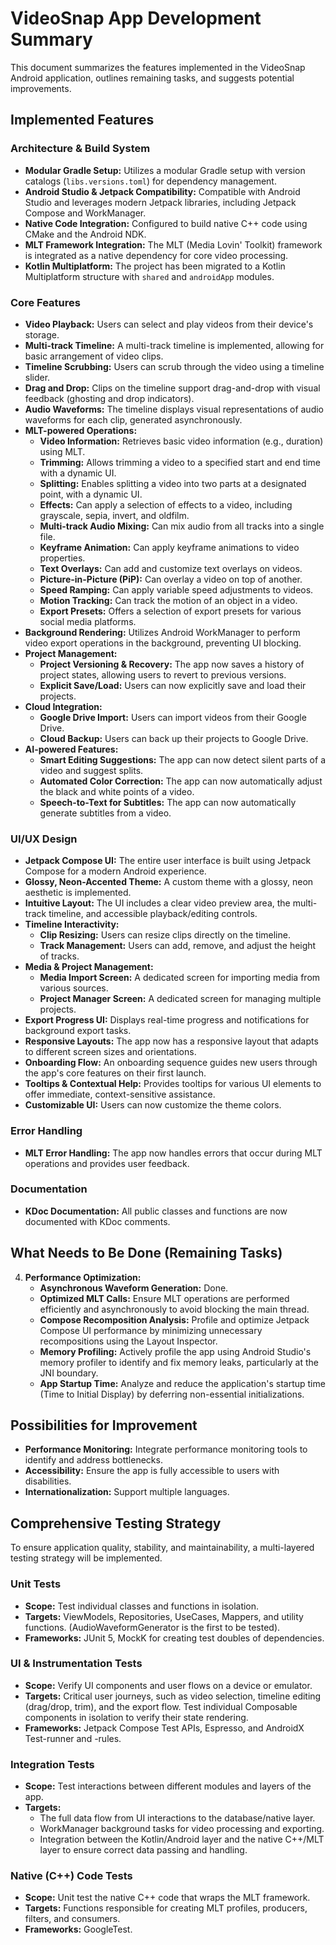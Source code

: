 # VideoSnap App Development Summary

This document summarizes the features implemented in the VideoSnap Android application, outlines remaining tasks, and suggests potential improvements.

## Implemented Features

### Architecture & Build System
*   **Modular Gradle Setup:** Utilizes a modular Gradle setup with version catalogs (`libs.versions.toml`) for dependency management.
*   **Android Studio & Jetpack Compatibility:** Compatible with Android Studio and leverages modern Jetpack libraries, including Jetpack Compose and WorkManager.
*   **Native Code Integration:** Configured to build native C++ code using CMake and the Android NDK.
*   **MLT Framework Integration:** The MLT (Media Lovin' Toolkit) framework is integrated as a native dependency for core video processing.
*   **Kotlin Multiplatform:** The project has been migrated to a Kotlin Multiplatform structure with `shared` and `androidApp` modules.

### Core Features
*   **Video Playback:** Users can select and play videos from their device's storage.
*   **Multi-track Timeline:** A multi-track timeline is implemented, allowing for basic arrangement of video clips.
*   **Timeline Scrubbing:** Users can scrub through the video using a timeline slider.
*   **Drag and Drop:** Clips on the timeline support drag-and-drop with visual feedback (ghosting and drop indicators).
*   **Audio Waveforms:** The timeline displays visual representations of audio waveforms for each clip, generated asynchronously.
*   **MLT-powered Operations:**
    *   **Video Information:** Retrieves basic video information (e.g., duration) using MLT.
    *   **Trimming:** Allows trimming a video to a specified start and end time with a dynamic UI.
    *   **Splitting:** Enables splitting a video into two parts at a designated point, with a dynamic UI.
    *   **Effects:** Can apply a selection of effects to a video, including grayscale, sepia, invert, and oldfilm.
    *   **Multi-track Audio Mixing:** Can mix audio from all tracks into a single file.
    *   **Keyframe Animation:** Can apply keyframe animations to video properties.
    *   **Text Overlays:** Can add and customize text overlays on videos.
    *   **Picture-in-Picture (PiP):** Can overlay a video on top of another.
    *   **Speed Ramping:** Can apply variable speed adjustments to videos.
    *   **Motion Tracking:** Can track the motion of an object in a video.
    *   **Export Presets:** Offers a selection of export presets for various social media platforms.
*   **Background Rendering:** Utilizes Android WorkManager to perform video export operations in the background, preventing UI blocking.
*   **Project Management:**
    *   **Project Versioning & Recovery:** The app now saves a history of project states, allowing users to revert to previous versions.
    *   **Explicit Save/Load:** Users can now explicitly save and load their projects.
*   **Cloud Integration:**
    *   **Google Drive Import:** Users can import videos from their Google Drive.
    *   **Cloud Backup:** Users can back up their projects to Google Drive.
*   **AI-powered Features:**
    *   **Smart Editing Suggestions:** The app can now detect silent parts of a video and suggest splits.
    *   **Automated Color Correction:** The app can now automatically adjust the black and white points of a video.
    *   **Speech-to-Text for Subtitles:** The app can now automatically generate subtitles from a video.

### UI/UX Design
*   **Jetpack Compose UI:** The entire user interface is built using Jetpack Compose for a modern Android experience.
*   **Glossy, Neon-Accented Theme:** A custom theme with a glossy, neon aesthetic is implemented.
*   **Intuitive Layout:** The UI includes a clear video preview area, the multi-track timeline, and accessible playback/editing controls.
*   **Timeline Interactivity:**
    *   **Clip Resizing:** Users can resize clips directly on the timeline.
    *   **Track Management:** Users can add, remove, and adjust the height of tracks.
*   **Media & Project Management:**
    *   **Media Import Screen:** A dedicated screen for importing media from various sources.
    *   **Project Manager Screen:** A dedicated screen for managing multiple projects.
*   **Export Progress UI:** Displays real-time progress and notifications for background export tasks.
*   **Responsive Layouts:** The app now has a responsive layout that adapts to different screen sizes and orientations.
*   **Onboarding Flow:** An onboarding sequence guides new users through the app's core features on their first launch.
*   **Tooltips & Contextual Help:** Provides tooltips for various UI elements to offer immediate, context-sensitive assistance.
*   **Customizable UI:** Users can now customize the theme colors.

### Error Handling
*   **MLT Error Handling:** The app now handles errors that occur during MLT operations and provides user feedback.

### Documentation
*   **KDoc Documentation:** All public classes and functions are now documented with KDoc comments.

## What Needs to Be Done (Remaining Tasks)


4.  **Performance Optimization:**
    *   **Asynchronous Waveform Generation:** Done.
    *   **Optimized MLT Calls:** Ensure MLT operations are performed efficiently and asynchronously to avoid blocking the main thread.
    *   **Compose Recomposition Analysis:** Profile and optimize Jetpack Compose UI performance by minimizing unnecessary recompositions using the Layout Inspector.
    *   **Memory Profiling:** Actively profile the app using Android Studio's memory profiler to identify and fix memory leaks, particularly at the JNI boundary.
    *   **App Startup Time:** Analyze and reduce the application's startup time (Time to Initial Display) by deferring non-essential initializations.

## Possibilities for Improvement

*   **Performance Monitoring:** Integrate performance monitoring tools to identify and address bottlenecks.
*   **Accessibility:** Ensure the app is fully accessible to users with disabilities.
*   **Internationalization:** Support multiple languages.

## Comprehensive Testing Strategy

To ensure application quality, stability, and maintainability, a multi-layered testing strategy will be implemented.

### Unit Tests
*   **Scope:** Test individual classes and functions in isolation.
*   **Targets:** ViewModels, Repositories, UseCases, Mappers, and utility functions. (AudioWaveformGenerator is the first to be tested).
*   **Frameworks:** JUnit 5, MockK for creating test doubles of dependencies.

### UI & Instrumentation Tests
*   **Scope:** Verify UI components and user flows on a device or emulator.
*   **Targets:** Critical user journeys, such as video selection, timeline editing (drag/drop, trim), and the export flow. Test individual Composable components in isolation to verify their state rendering.
*   **Frameworks:** Jetpack Compose Test APIs, Espresso, and AndroidX Test-runner and -rules.

### Integration Tests
*   **Scope:** Test interactions between different modules and layers of the app.
*   **Targets:**
    *   The full data flow from UI interactions to the database/native layer.
    *   WorkManager background tasks for video processing and exporting.
    *   Integration between the Kotlin/Android layer and the native C++/MLT layer to ensure correct data passing and handling.

### Native (C++) Code Tests
*   **Scope:** Unit test the native C++ code that wraps the MLT framework.
*   **Targets:** Functions responsible for creating MLT profiles, producers, filters, and consumers.
*   **Frameworks:** GoogleTest.

